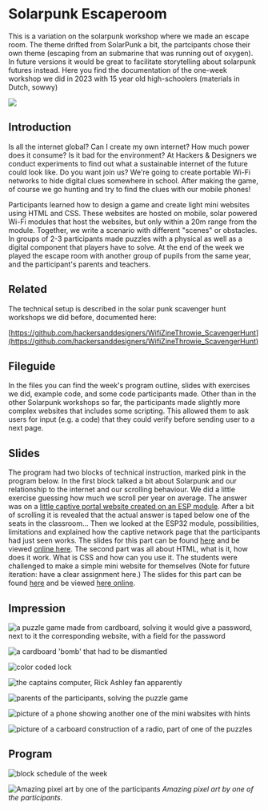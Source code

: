 # Solarpunk Escaperoom

This is a variation on the solarpunk workshop where we made an escape room. The theme drifted from SolarPunk a bit, the partcipants chose their own theme (escaping from an submarine that was running out of oxygen). In future versions it would be great to facilitate storytelling about solarpunk futures instead. Here you find the documentation of the one-week workshop we did in 2023 with 15 year old high-schoolers (materials in Dutch, sowwy)

![](./images/spel1.png)

## Introduction

Is all the internet global? Can I create my own internet? How much power does it consume? Is it bad for the environment? At
Hackers & Designers we conduct experiments to find out what a sustainable internet of the future could look like. Do you want
join us? We're going to create portable Wi-Fi networks to hide digital clues somewhere in school. After making the
game, of course we go hunting and try to find the clues with our mobile phones!

Participants learned how to design a game and create light mini websites using HTML and CSS. These websites are hosted on mobile, solar powered Wi-Fi modules that host the websites, but only within a 20m range from the module. Together, we write a scenario with different "scenes" or obstacles. In groups of 2-3 participants made puzzles with a physical as well as a digital component that players have to solve. At the end of the week we played the escape room with another group of pupils from the same year, and the participant's parents and teachers. 

## Related

The technical setup is described in the solar punk scavenger hunt workshops we did before, documented here: 

[https://github.com/hackersanddesigners/WifiZineThrowie_ScavengerHunt](https://github.com/hackersanddesigners/WifiZineThrowie_ScavengerHunt)


## Fileguide

In the files you can find the week's program outline, slides with exercises we did, example code, and some code participants made. Other than in the other Solarpunk workshops so far, the participants made slightly more complex websites that includes some scripting. This allowed them to ask users for input (e.g. a code) that they could verify before sending user to a next page. 

## Slides

The program had two blocks of technical instruction, marked pink in the program below. In the first block talked a bit about Solarpunk and our relationship to the internet and our scrolling behaviour. We did a little exercise guessing how much we scroll per year on average. The answer was on a [little captive portal website created on an ESP module](https://github.com/hackersanddesigners/solarpunk_escaperoom/tree/main/files/data-scrolllll). After a bit of scrolling it is revealed that the actual answer is taped below one of the seats in the classroom...
Then we looked at the ESP32 module, possibilities, limitations and explained how the captive network page that the participants had just seen works. The slides for this part can be found [here](https://github.com/hackersanddesigners/Esp32-introductie) and be viewed [online here](https://hackersanddesigners.github.io/Esp32-introductie/).
The second part was all about HTML, what is it, how does it work. What is CSS and how can you use it. The students were challenged to make a simple mini website for themselves (Note for future iteration: have a clear assignment here.) The slides for this part can be found [here](https://github.com/hackersanddesigners/html-css-slides-introductie) and be viewed [here online](https://hackersanddesigners.github.io/html-css-slides-introductie).

## Impression

![a puzzle game made from cardboard, solving it would give a password, next to it the corresponding website, with a field for the password](./images/spel2.png)

![a cardboard 'bomb' that had to be dismantled](./images/escape1.jpeg)

![color coded lock](./images/escape3.jpeg)

![the captains computer, Rick Ashley fan apparently](./images/escape8.JPG)

![parents of the participants, solving the puzzle game](./images/escape2.jpeg)

![picture of a phone showing another one of the mini wabsites with hints](./images/escape9.JPG)

![picture of a carboard construction of a radio, part of one of the puzzles](./images/escape7.JPG)


## Program

![block schedule of the week](./images/programma.png)

![Amazing pixel art by one of the participants](./images/zeewier.gif) *Amazing pixel art by one of the participants.*


